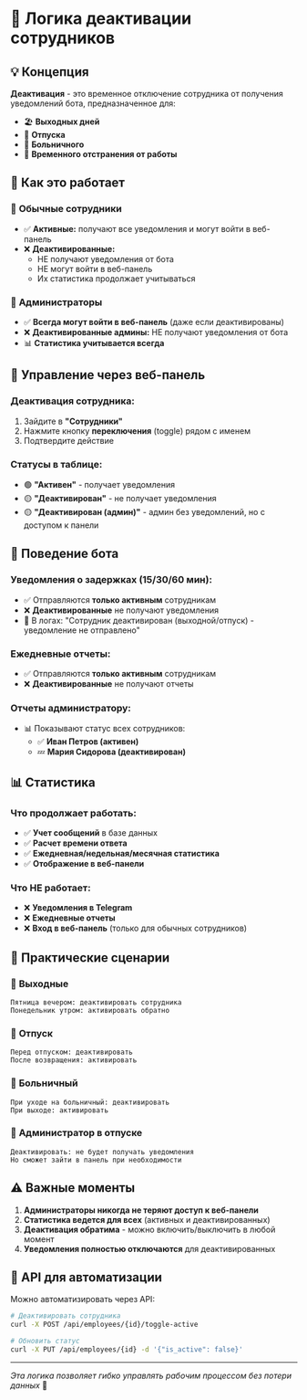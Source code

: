 # 🔄 Логика деактивации сотрудников

## 💡 Концепция

**Деактивация** - это временное отключение сотрудника от получения уведомлений бота, предназначенное для:
- 🏖️ **Выходных дней**
- 🌴 **Отпуска** 
- 🏥 **Больничного**
- 🚫 **Временного отстранения от работы**

## 🎯 Как это работает

### 👤 **Обычные сотрудники**
- ✅ **Активные:** получают все уведомления и могут войти в веб-панель
- ❌ **Деактивированные:** 
  - НЕ получают уведомления от бота
  - НЕ могут войти в веб-панель
  - Их статистика продолжает учитываться

### 👑 **Администраторы**
- ✅ **Всегда могут войти в веб-панель** (даже если деактивированы)
- ❌ **Деактивированные админы:** НЕ получают уведомления от бота
- 📊 **Статистика учитывается всегда**

## 🔧 Управление через веб-панель

### Деактивация сотрудника:
1. Зайдите в **"Сотрудники"**
2. Нажмите кнопку **переключения** (toggle) рядом с именем
3. Подтвердите действие

### Статусы в таблице:
- 🟢 **"Активен"** - получает уведомления
- 🟡 **"Деактивирован"** - не получает уведомления  
- 🟡 **"Деактивирован (админ)"** - админ без уведомлений, но с доступом к панели

## 🤖 Поведение бота

### Уведомления о задержках (15/30/60 мин):
- ✅ Отправляются **только активным** сотрудникам
- ❌ **Деактивированные** не получают уведомления
- 📝 В логах: "Сотрудник деактивирован (выходной/отпуск) - уведомление не отправлено"

### Ежедневные отчеты:
- ✅ Отправляются **только активным** сотрудникам
- ❌ **Деактивированные** не получают отчеты

### Отчеты администратору:
- 📊 Показывают статус всех сотрудников:
  - ✅ **Иван Петров (активен)**
  - 💤 **Мария Сидорова (деактивирован)**

## 📊 Статистика

### Что продолжает работать:
- ✅ **Учет сообщений** в базе данных
- ✅ **Расчет времени ответа**
- ✅ **Ежедневная/недельная/месячная статистика**
- ✅ **Отображение в веб-панели**

### Что НЕ работает:
- ❌ **Уведомления в Telegram**
- ❌ **Ежедневные отчеты**
- ❌ **Вход в веб-панель** (только для обычных сотрудников)

## 🎯 Практические сценарии

### 📅 **Выходные**
```
Пятница вечером: деактивировать сотрудника
Понедельник утром: активировать обратно
```

### 🌴 **Отпуск**
```
Перед отпуском: деактивировать
После возвращения: активировать
```

### 🏥 **Больничный**
```
При уходе на больничный: деактивировать
При выходе: активировать
```

### 👑 **Администратор в отпуске**
```
Деактивировать: не будет получать уведомления
Но сможет зайти в панель при необходимости
```

## ⚠️ Важные моменты

1. **Администраторы никогда не теряют доступ к веб-панели**
2. **Статистика ведется для всех** (активных и деактивированных)
3. **Деактивация обратима** - можно включить/выключить в любой момент
4. **Уведомления полностью отключаются** для деактивированных

## 🔄 API для автоматизации

Можно автоматизировать через API:
```bash
# Деактивировать сотрудника
curl -X POST /api/employees/{id}/toggle-active

# Обновить статус
curl -X PUT /api/employees/{id} -d '{"is_active": false}'
```

---
*Эта логика позволяет гибко управлять рабочим процессом без потери данных* 🎯 